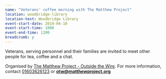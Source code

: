 ```yaml
---
name: "Veterans' coffee morning with The Matthew Project"
location: woodbridge-library
location-text: Woodbridge Library
event-start-date: 2019-04-10
event-start-time: 1000
event-end-time: 1200
breadcrumb: y
---
```


Veterans, serving personnel and their families are invited to meet other people for tea, coffee and a chat.

Organised by [The Matthew Project - Outside the Wire](https://www.matthewproject.org/outsidethewire). For more information, contact [01603626123](tel:01603626123) or **otw@matthewproject.org**
